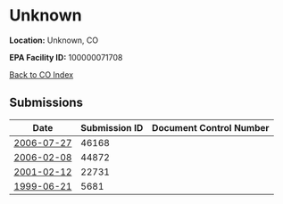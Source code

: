 # Unknown

**Location:** Unknown, CO

**EPA Facility ID:** 100000071708

[Back to CO Index](../../index.md)

## Submissions

| Date | Submission ID | Document Control Number |
|------|--------------|-------------------------|
| [2006-07-27](submissions/46168.md) | 46168 |  |
| [2006-02-08](submissions/44872.md) | 44872 |  |
| [2001-02-12](submissions/22731.md) | 22731 |  |
| [1999-06-21](submissions/5681.md) | 5681 |  |
